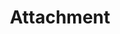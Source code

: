 ---
layout: component-documentation
sectionKey: Components
eleventyNavigation:
  parent: Components
title: Attachment
description: The attachment component allows users to download documents and presents information about a document. It also allows users to request an accessible format.
whenToUse:
  This component is exclusively used on guidance pages with document attachments. 

whenNotToUse: 
accessibilty:
  'The thumbnail image, and the link wrapping it, must not focusable or shown to screenreaders.


  Links in the component must:

  - accept focus

  - be focusable with a keyboard

  - be usable with a keyboard

  - indicate when they have focus

  - change in appearance when touched (in the touch-down state)

  - change in appearance when hovered
  
  - be usable with touch
  
  - be usable with voice commands
  
  - have visible text
  
  - have meaningful text
  

  Considerations and criteria taken from the <a class="govuk-link" href="https://components.publishing.service.gov.uk/component-guide/attachment#accessibility-acceptance-criteria" rel="noopener noreferrer" target="_blank">Component Guide (open in a new tab)</a>.'

howItWorks:
  This component displays a link to a document that is attached to GOV.UK content along with a thumbnail and relevant file data (title of the document, format type, file size, link to view online, and request accessible format details). 


  It is intended to be rendered in Govspeak and as an attachment ‘preview’ in Content Publisher. It is not as rich in features as the attachment rendering provided by Whitehall, it lacks support for multiple languages, CSV previews and publication fields.
  

  View this component and all its variations in the <a class="govuk-link" href="https://components.publishing.service.gov.uk/component-guide/attachment" rel="noopener noreferrer" target="_blank">Component Guide (open in a new tab)</a>.

# variations:
#   0:
#     title: With number of page
#     description: 
#       More info can be found in the [component guide](https://components.publishing.service.gov.uk/component-guide/attachment/with_number_of_pages).
#   1:
#       title: Opendocument
#       description: 
#         More info can be found in the [component guide](https://components.publishing.service.gov.uk/component-guide/attachment/opendocument).
        
#   2:
#       title: Help text disabled
#       description: 
#         More info can be found in the [component guide](https://components.publishing.service.gov.uk/component-guide/attachment/help_text_disabled).
        
#   3:
#       title: Embedded in govspeak
#       description: 
#         More info can be found in the [component guide](https://components.publishing.service.gov.uk/component-guide/attachment/embedded_in_govspeak).
        
#   4:
#       title: With contact email
#       description: 
#         More info can be found in the [component guide](https://components.publishing.service.gov.uk/component-guide/attachment/with_contact_email).
        
#   5:
#       title: With contact email and ga4 tracking
#       description: 
#         More info can be found in the [component guide](https://components.publishing.service.gov.uk/component-guide/attachment/with_contact_email_and_ga4_tracking).
        
#   6:
#       title: With data attributes
#       description: 
#         More info can be found in the [component guide](https://components.publishing.service.gov.uk/component-guide/attachment/with_data_attributes).
        
#   7:
#       title: With margin bottom
#       description: 
#         More info can be found in the [component guide](https://components.publishing.service.gov.uk/component-guide/attachment/with_margin_bottom).
        
#   8:
#       title: Command paper numbered
#       description: 
#         More info can be found in the [component guide](https://components.publishing.service.gov.uk/component-guide/attachment/act_paper_numbered).
        
#   9:
#       title: Command paper unnumbered
#       description: 
#         More info can be found in the [component guide](https://components.publishing.service.gov.uk/component-guide/attachment/command_paper_unnumbered).
#   10:
#       title: Act paper numbered
#       description: 
#         More info can be found in the [component guide](https://components.publishing.service.gov.uk/component-guide/attachment/act_paper_numbered).
#   11:
#       title: Act paper unnumbered
#       description: 
#         More info can be found in the [component guide](https://components.publishing.service.gov.uk/component-guide/attachment/act_paper_unnumbered).
#   12:
#       title: Hide order a copy
#       description: 
#         More info can be found in the [component guide](https://components.publishing.service.gov.uk/component-guide/attachment/hide_order_a_copy).
#   13:
#       title: With custom heading level
#       description: 
#         More info can be found in the [component guide](https://components.publishing.service.gov.uk/component-guide/attachment/with_custom_heading_level).
#   14:
#       title: With custom thumbnail
#       description: 
#         More info can be found in the [component guide](https://components.publishing.service.gov.uk/component-guide/attachment/with_custom_thumbnail).
#   15:
#       title: Pdf attachment
#       description: 
#         More info can be found in the [component guide](https://components.publishing.service.gov.uk/component-guide/attachment/pdf_attachment).
#   16:
#       title: With preview link
#       description: 
#         More info can be found in the [component guide](https://components.publishing.service.gov.uk/component-guide/attachment/with_preview_link).
#   17:
#       title: Html attachment
#       description: 
#         More info can be found in the [component guide](https://components.publishing.service.gov.uk/component-guide/attachment/html_attachment).
#   18:
#       title: External attachment
#       description: 
#         More info can be found in the [component guide](https://components.publishing.service.gov.uk/component-guide/attachment/external_attachment).

designSystems:
  0:
    title:
    link: 

issues:
  0:
    title: Audit of all attachment component variations
    link: https://github.com/alphagov/govuk_publishing_components/issues/4146

githubIssueLink: https://github.com/alphagov/govuk_publishing_components/issues/new
---